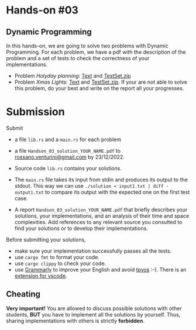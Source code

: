 # Hands-on #03
## Dynamic Programming
In this hands-on, we are going to solve two problems with Dynamic Programming.
For each problem, we have a pdf with the description of the problem and a set of tests to check the correctness of your implementations.

- Problem *Holyday planning*: [Text](./problem_01/text.pdf) and [TestSet.zip](./problem_01/Testset.zip)
- Problem *Xmas Lights*: [Text](./problem_02/text.pdf) and [TestSet.zip](./problem_02/Testset.zip). If your are not able to solve this problem, do your best and write on the report all your progresses.

# Submission
Submit 
- a file ```lib.rs``` and a ```main.rs``` for each problem
- a file ```Handson_03_solution_YOUR_NAME.pdf``` to [rossano.venturini@gmail.com](mailto:rossano.venturini@gmail.com) 
by 23/12/2022. 

- Source code ```lib.rs``` contains your solutions.
- The ```main.rs``` file takes its input from stdin and produces its output to the stdout. This way we can use ```./solution < input1.txt | diff - output1.txt``` to compare its output with the expected one on the first test case.
- A report ```Handson_03_solution_YOUR_NAME.pdf``` that briefly describes your solutions, your implementations, and an analysis of their time and space complexities. Add references to 
any relevant source you consulted to find your solutions or to develop their implementations. 

Before submitting your solutions, 
- make sure your implementation successfully passes all the tests.
- use ```cargo fmt``` to format your code. 
- use ```cargo clippy``` to check your code.
- use [Grammarly](https://grammarly.com/) to improve your English and avoid [tpyos](https://en.wiktionary.org/wiki/tpyo#English) :-). There is an [extension for vscode](https://marketplace.visualstudio.com/items?itemName=znck.grammarly).  

## Cheating
**Very important!** You are allowed to discuss possible solutions with other
students, **BUT** you have to implement all the solutions by yourself. 
Thus, sharing implementations with others is strictly **forbidden**.
